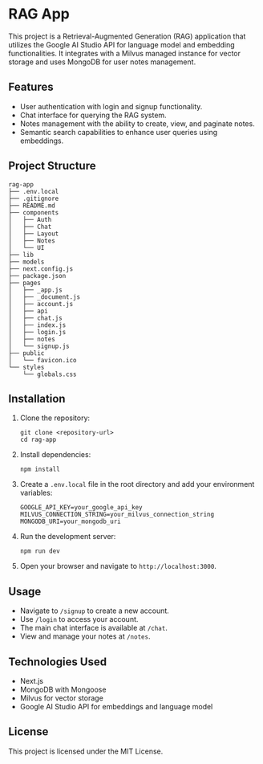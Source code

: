 # RAG App

This project is a Retrieval-Augmented Generation (RAG) application that utilizes the Google AI Studio API for language model and embedding functionalities. It integrates with a Milvus managed instance for vector storage and uses MongoDB for user notes management.

## Features

- User authentication with login and signup functionality.
- Chat interface for querying the RAG system.
- Notes management with the ability to create, view, and paginate notes.
- Semantic search capabilities to enhance user queries using embeddings.

## Project Structure

```
rag-app
├── .env.local
├── .gitignore
├── README.md
├── components
│   ├── Auth
│   ├── Chat
│   ├── Layout
│   ├── Notes
│   └── UI
├── lib
├── models
├── next.config.js
├── package.json
├── pages
│   ├── _app.js
│   ├── _document.js
│   ├── account.js
│   ├── api
│   ├── chat.js
│   ├── index.js
│   ├── login.js
│   ├── notes
│   └── signup.js
├── public
│   └── favicon.ico
└── styles
    └── globals.css
```

## Installation

1. Clone the repository:
   ```
   git clone <repository-url>
   cd rag-app
   ```

2. Install dependencies:
   ```
   npm install
   ```

3. Create a `.env.local` file in the root directory and add your environment variables:
   ```
   GOOGLE_API_KEY=your_google_api_key
   MILVUS_CONNECTION_STRING=your_milvus_connection_string
   MONGODB_URI=your_mongodb_uri
   ```

4. Run the development server:
   ```
   npm run dev
   ```

5. Open your browser and navigate to `http://localhost:3000`.

## Usage

- Navigate to `/signup` to create a new account.
- Use `/login` to access your account.
- The main chat interface is available at `/chat`.
- View and manage your notes at `/notes`.

## Technologies Used

- Next.js
- MongoDB with Mongoose
- Milvus for vector storage
- Google AI Studio API for embeddings and language model

## License

This project is licensed under the MIT License.